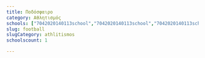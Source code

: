 ```yaml
---
title: Ποδόσφαιρο
category: Αθλητισμός
schools: ["7042020140113school","7042020140113school","7042020140113school","7042020140113school","7042020140113school","7042020140113school","7042020140113school"]
slug: football
slugCategory: athlitismos
schoolscount: 1

---
```




